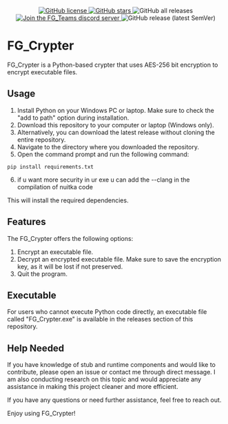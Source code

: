 <p align="center">
  <a href="https://github.com/furjac/FG_Crypter">
    <img src="https://img.shields.io/github/license/furjac/FG_Crypter" alt="GitHub license" />
  </a>
  <a href="https://github.com/furjac/FG_Crypter/stargazers">
    <img src="https://img.shields.io/github/stars/furjac/FG_Crypter" alt="GitHub stars" />
  </a>
  <img src="https://img.shields.io/github/downloads/furjac/FG_Crypter/total" alt="GitHub all releases" />
  <a href="https://discord.gg/YN9RKxewsq">
    <img src="https://img.shields.io/discord/1026098018929360967.svg?label=&logo=discord&logoColor=ffffff&color=5865F2" alt="Join the FG_Teams discord server" />
  </a>
  <img src="https://img.shields.io/github/v/release/furjac/FG_Crypter" alt="GitHub release (latest SemVer)" />
</p>

# FG_Crypter

FG_Crypter is a Python-based crypter that uses AES-256 bit encryption to encrypt executable files.

## Usage

1. Install Python on your Windows PC or laptop. Make sure to check the "add to path" option during installation.
2. Download this repository to your computer or laptop (Windows only).
3. Alternatively, you can download the latest release without cloning the entire repository.
4. Navigate to the directory where you downloaded the repository.
5. Open the command prompt and run the following command:
```
pip install requirements.txt
```
6. if u want more security in ur exe u can add the --clang in the compilation of nuitka code

This will install the required dependencies.

## Features

The FG_Crypter offers the following options:

1. Encrypt an executable file.
2. Decrypt an encrypted executable file. Make sure to save the encryption key, as it will be lost if not preserved.
3. Quit the program.

## Executable

For users who cannot execute Python code directly, an executable file called "FG_Crypter.exe" is available in the releases section of this repository.

## Help Needed

If you have knowledge of stub and runtime components and would like to contribute, please open an issue or contact me through direct message. I am also conducting research on this topic and would appreciate any assistance in making this project cleaner and more efficient.

If you have any questions or need further assistance, feel free to reach out.

Enjoy using FG_Crypter!


